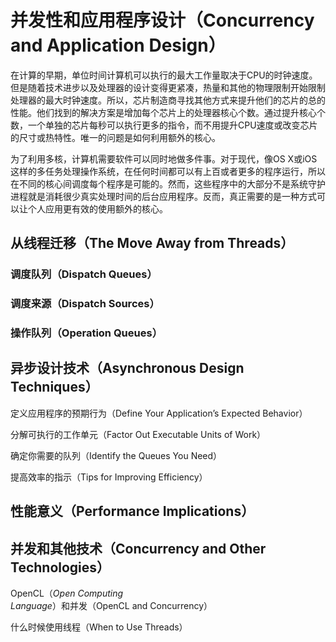 # 并发性和应用程序设计（Concurrency and Application Design）

在计算的早期，单位时间计算机可以执行的最大工作量取决于CPU的时钟速度。但是随着技术进步以及处理器的设计变得更紧凑，热量和其他的物理限制开始限制处理器的最大时钟速度。所以，芯片制造商寻找其他方式来提升他们的芯片的总的性能。他们找到的解决方案是增加每个芯片上的处理器核心个数。通过提升核心个数，一个单独的芯片每秒可以执行更多的指令，而不用提升CPU速度或改变芯片的尺寸或热特性。唯一的问题是如何利用额外的核心。

为了利用多核，计算机需要软件可以同时地做多件事。对于现代，像OS X或iOS这样的多任务处理操作系统，在任何时间都可以有上百或者更多的程序运行，所以在不同的核心间调度每个程序是可能的。然而，这些程序中的大部分不是系统守护进程就是消耗很少真实处理时间的后台应用程序。反而，真正需要的是一种方式可以让个人应用更有效的使用额外的核心。

## 从线程迁移（The Move Away from Threads）

### 调度队列（Dispatch Queues）

### 调度来源（Dispatch Sources）

### 操作队列（Operation Queues）

## 异步设计技术（Asynchronous Design Techniques）

定义应用程序的预期行为（Define Your Application’s Expected Behavior）

分解可执行的工作单元（Factor Out Executable Units of Work）

确定你需要的队列（Identify the Queues You Need）

提高效率的指示（Tips for Improving Efficiency）

## 性能意义（Performance Implications）

## 并发和其他技术（Concurrency and Other Technologies）

OpenCL（_Open Computing Language_）和并发（OpenCL and Concurrency）

什么时候使用线程（When to Use Threads）

